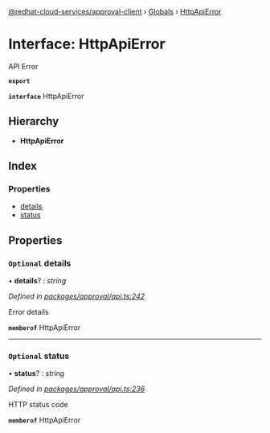 [@redhat-cloud-services/approval-client](../README.md) › [Globals](../globals.md) › [HttpApiError](httpapierror.md)

# Interface: HttpApiError

API Error

**`export`** 

**`interface`** HttpApiError

## Hierarchy

* **HttpApiError**

## Index

### Properties

* [details](httpapierror.md#optional-details)
* [status](httpapierror.md#optional-status)

## Properties

### `Optional` details

• **details**? : *string*

*Defined in [packages/approval/api.ts:242](https://github.com/RedHatInsights/javascript-clients/blob/master/packages/approval/api.ts#L242)*

Error details

**`memberof`** HttpApiError

___

### `Optional` status

• **status**? : *string*

*Defined in [packages/approval/api.ts:236](https://github.com/RedHatInsights/javascript-clients/blob/master/packages/approval/api.ts#L236)*

HTTP status code

**`memberof`** HttpApiError

